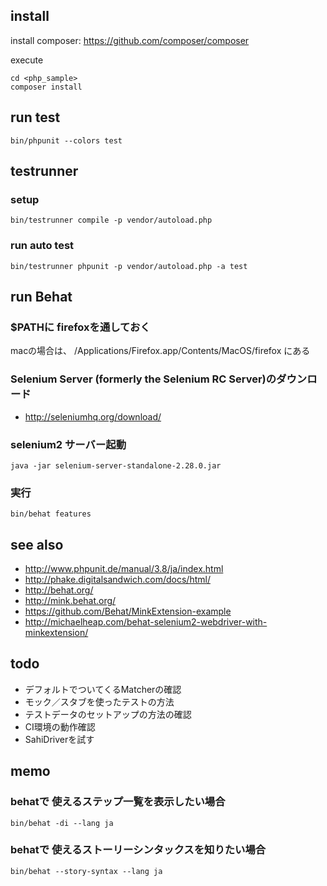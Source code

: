 
## install

install composer: https://github.com/composer/composer

execute

    cd <php_sample>
    composer install

## run test
    bin/phpunit --colors test

## testrunner
### setup
    bin/testrunner compile -p vendor/autoload.php

### run auto test
    bin/testrunner phpunit -p vendor/autoload.php -a test

## run Behat
### $PATHに firefoxを通しておく

macの場合は、 /Applications/Firefox.app/Contents/MacOS/firefox にある

### Selenium Server (formerly the Selenium RC Server)のダウンロード
- http://seleniumhq.org/download/

### selenium2 サーバー起動

    java -jar selenium-server-standalone-2.28.0.jar

### 実行

    bin/behat features

## see also
- http://www.phpunit.de/manual/3.8/ja/index.html
- http://phake.digitalsandwich.com/docs/html/
- http://behat.org/
- http://mink.behat.org/
- https://github.com/Behat/MinkExtension-example
- http://michaelheap.com/behat-selenium2-webdriver-with-minkextension/

## todo
- デフォルトでついてくるMatcherの確認
- モック／スタブを使ったテストの方法
- テストデータのセットアップの方法の確認
- CI環境の動作確認
- SahiDriverを試す

## memo

### behatで 使えるステップ一覧を表示したい場合

    bin/behat -di --lang ja

### behatで 使えるストーリーシンタックスを知りたい場合

    bin/behat --story-syntax --lang ja
